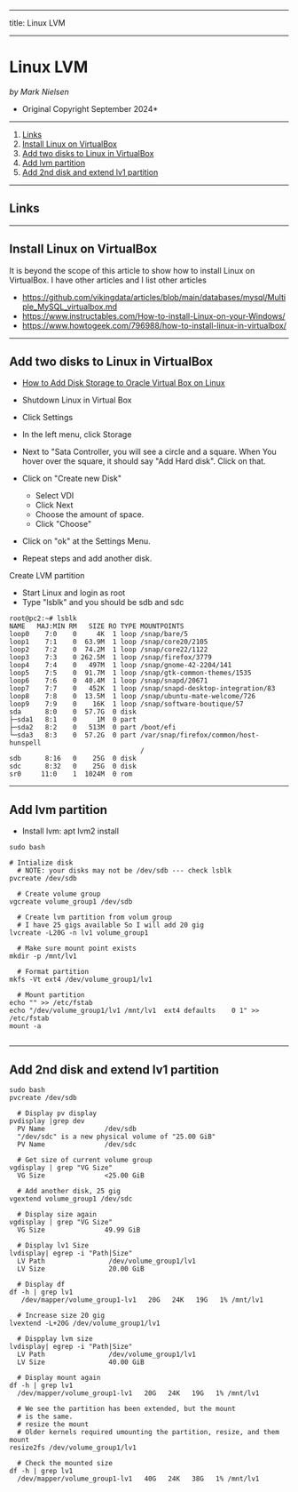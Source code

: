 --------
title: Linux LVM

--------

# Linux LVM

*by Mark Nielsen*  
* Original Copyright September 2024*


---

1. [Links](#links)
2. [Install Linux on  VirtualBox](#install)
3. [Add two disks to Linux in VirtualBox](#disks)
4. [Add lvm partition](#lvm)
5. [Add 2nd disk and extend lv1 partition](#add)

* * *

<a name=links></a>Links
-----

* * *
<a name=install></a>Install Linux on  VirtualBox
-----

It is beyond the scope of this article to show how to install Linux on VirtualBox. I have other articles
and I list other articles
* https://github.com/vikingdata/articles/blob/main/databases/mysql/Multiple_MySQL_virtualbox.md
* https://www.instructables.com/How-to-install-Linux-on-your-Windows/
* https://www.howtogeek.com/796988/how-to-install-linux-in-virtualbox/

* * *
<a name=disks></a>Add two disks to Linux in VirtualBox
-----
* [How to Add Disk Storage to Oracle Virtual Box on Linux](https://www.tutorialspoint.com/how-to-add-disk-storage-to-oracle-virtual-box-on-linux#:~:text=Adding%20the%20Virtual%20Drive,a%20new%20hard%20disk%20drive.)


* Shutdown Linux in Virtual Box
* Click Settings
* In the left menu, click Storage
* Next to "Sata Controller, you will see a circle and a square. When You hover over the square, it should say "Add Hard disk". Click on that.
* Click on "Create new Disk"
   * Select VDI
   * Click Next
   * Choose the amount of space.
   * Click "Choose"
* Click on "ok" at the Settings Menu.
* Repeat steps and add another disk. 

Create LVM partition
* Start Linux and login as root
* Type "lsblk" and you should be sdb and sdc
```
root@pc2:~# lsblk
NAME   MAJ:MIN RM   SIZE RO TYPE MOUNTPOINTS
loop0    7:0    0     4K  1 loop /snap/bare/5
loop1    7:1    0  63.9M  1 loop /snap/core20/2105
loop2    7:2    0  74.2M  1 loop /snap/core22/1122
loop3    7:3    0 262.5M  1 loop /snap/firefox/3779
loop4    7:4    0   497M  1 loop /snap/gnome-42-2204/141
loop5    7:5    0  91.7M  1 loop /snap/gtk-common-themes/1535
loop6    7:6    0  40.4M  1 loop /snap/snapd/20671
loop7    7:7    0   452K  1 loop /snap/snapd-desktop-integration/83
loop8    7:8    0  13.5M  1 loop /snap/ubuntu-mate-welcome/726
loop9    7:9    0    16K  1 loop /snap/software-boutique/57
sda      8:0    0  57.7G  0 disk
├─sda1   8:1    0     1M  0 part
├─sda2   8:2    0   513M  0 part /boot/efi
└─sda3   8:3    0  57.2G  0 part /var/snap/firefox/common/host-hunspell
                                 /
sdb      8:16   0    25G  0 disk
sdc      8:32   0    25G  0 disk
sr0     11:0    1  1024M  0 rom
```

* * *
<a name=lvm></a>Add lvm partition
-----
* Install lvm: apt lvm2 install

```
sudo bash

# Intialize disk
  # NOTE: your disks may not be /dev/sdb --- check lsblk
pvcreate /dev/sdb

  # Create volume group
vgcreate volume_group1 /dev/sdb

  # Create lvm partition from volum group
  # I have 25 gigs available So I will add 20 gig
lvcreate -L20G -n lv1 volume_group1

  # Make sure mount point exists
mkdir -p /mnt/lv1

  # Format partition
mkfs -Vt ext4 /dev/volume_group1/lv1

  # Mount partition
echo "" >> /etc/fstab
echo "/dev/volume_group1/lv1 /mnt/lv1  ext4 defaults    0 1" >> /etc/fstab
mount -a


```

* * *
<a name=add></a>Add 2nd disk and extend lv1 partition
-----

```
sudo bash
pvcreate /dev/sdb

  # Display pv display
pvdisplay |grep dev
  PV Name               /dev/sdb
  "/dev/sdc" is a new physical volume of "25.00 GiB"
  PV Name               /dev/sdc

  # Get size of current volume group
vgdisplay | grep "VG Size"
  VG Size               <25.00 GiB

  # Add another disk, 25 gig
vgextend volume_group1 /dev/sdc

  # Display size again
vgdisplay | grep "VG Size"
  VG Size               49.99 GiB

  # Display lv1 Size
lvdisplay| egrep -i "Path|Size"
  LV Path                /dev/volume_group1/lv1
  LV Size                20.00 GiB

  # Display df
df -h | grep lv1
   /dev/mapper/volume_group1-lv1   20G   24K   19G   1% /mnt/lv1

  # Increase size 20 gig
lvextend -L+20G /dev/volume_group1/lv1

  # Dispplay lvm size
lvdisplay| egrep -i "Path|Size"
  LV Path                /dev/volume_group1/lv1
  LV Size                40.00 GiB

  # Display mount again
df -h | grep lv1
  /dev/mapper/volume_group1-lv1   20G   24K   19G   1% /mnt/lv1

  # We see the partition has been extended, but the mount
  # is the same.
  # resize the mount
  # Older kernels required umounting the partition, resize, and them mount
resize2fs /dev/volume_group1/lv1

  # Check the mounted size
df -h | grep lv1
  /dev/mapper/volume_group1-lv1   40G   24K   38G   1% /mnt/lv1
  

```
